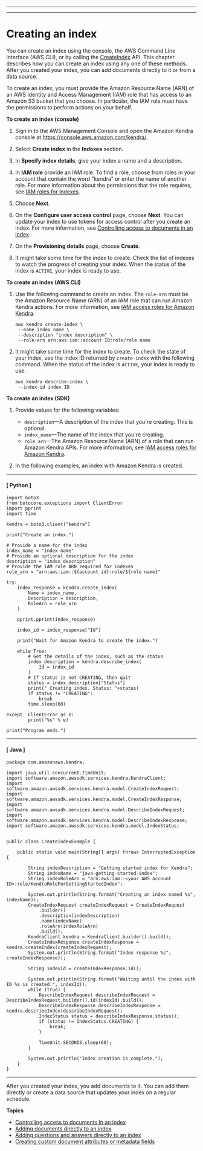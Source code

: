 --------

--------

# Creating an index<a name="create-index"></a>

You can create an index using the console, the AWS Command Line Interface \(AWS CLI\), or by calling the [CreateIndex](API_CreateIndex.md) API\. This chapter describes how you can create an index using any one of these methods\. After you created your index, you can add documents directly to it or from a data source\.

To create an index, you must provide the Amazon Resource Name \(ARN\) of an AWS Identity and Access Management \(IAM\) role that has access to an Amazon S3 bucket that you choose\. In particular, the IAM role must have the permissions to perform actions on your behalf\.

**To create an index \(console\)**

1. Sign in to the AWS Management Console and open the Amazon Kendra console at [https://console\.aws\.amazon\.com/kendra/](https://console.aws.amazon.com/kendra/)\.

1. Select **Create index** in the **Indexes** section\.

1. In **Specify index details**, give your index a name and a description\.

1. In **IAM role** provide an IAM role\. To find a role, choose from roles in your account that contain the word "kendra" or enter the name of another role\. For more information about the permissions that the role requires, see [IAM roles for indexes](iam-roles.md#iam-roles-index)\.

1. Choose **Next**\.

1. On the **Configure user access control** page, choose **Next**\. You can update your index to use tokens for access control after you create an index\. For more information, see [Controlling access to documents in an index](create-index-access-control.md)\. 

1. On the **Provisioning details** page, choose **Create**\.

1. It might take some time for the index to create\. Check the list of indexes to watch the progress of creating your index\. When the status of the index is `ACTIVE`, your index is ready to use\.

**To create an index \(AWS CLI\)**

1. Use the following command to create an index\. The `role-arn` must be the Amazon Resource Name \(ARN\) of an IAM role that can run Amazon Kendra actions\. For more information, see [IAM access roles for Amazon Kendra](iam-roles.md)\.

   ```
   aws kendra create-index \
    --name index name \
    --description "index description" \
    --role-arn arn:aws:iam::account ID:role/role name
   ```

1. It might take some time for the index to create\. To check the state of your index, use the index ID returned by `create-index` with the following command\. When the status of the index is `ACTIVE`, your index is ready to use\.

   ```
   aws kendra describe-index \
    --index-id index ID
   ```

**To create an index \(SDK\)**

1. Provide values for the following variables:
   + `description`—A description of the index that you're creating\. This is optional\.
   + `index_name`—The name of the index that you're creating\.
   + `role_arn`—The Amazon Resource Name \(ARN\) of a role that can run Amazon Kendra APIs\. For more information, see [IAM access roles for Amazon Kendra](iam-roles.md)\.

1. In the following examples, an index with Amazon Kendra is created\.

------
#### [ Python ]

   ```
   import boto3
   from botocore.exceptions import ClientError
   import pprint
   import time
   
   kendra = boto3.client("kendra")
   
   print("Create an index.")
   
   # Provide a name for the index
   index_name = "index-name"
   # Provide an optional description for the index
   description = "index description"
   # Provide the IAM role ARN required for indexes
   role_arn = "arn:aws:iam::${account id}:role/${role name}"
   
   try:
       index_response = kendra.create_index(
           Name = index_name,
           Description = description,
           RoleArn = role_arn
       )
   
       pprint.pprint(index_response)
   
       index_id = index_response["Id"]
   
       print("Wait for Amazon Kendra to create the index.")
   
       while True:
           # Get the details of the index, such as the status
           index_description = kendra.describe_index(
               Id = index_id
           )
           # If status is not CREATING, then quit
           status = index_description["Status"]
           print(" Creating index. Status: "+status)
           if status != "CREATING":
               break
           time.sleep(60)
   
   except  ClientError as e:
           print("%s" % e)
   
   print("Program ends.")
   ```

------
#### [ Java ]

   ```
   package com.amazonaws.kendra;
   
   import java.util.concurrent.TimeUnit;
   import software.amazon.awssdk.services.kendra.KendraClient;
   import software.amazon.awssdk.services.kendra.model.CreateIndexRequest;
   import software.amazon.awssdk.services.kendra.model.CreateIndexResponse;
   import software.amazon.awssdk.services.kendra.model.DescribeIndexRequest;
   import software.amazon.awssdk.services.kendra.model.DescribeIndexResponse;
   import software.amazon.awssdk.services.kendra.model.IndexStatus;
   
   
   public class CreateIndexExample {
   
       public static void main(String[] args) throws InterruptedException {
   
           String indexDescription = "Getting started index for Kendra";
           String indexName = "java-getting-started-index";
           String indexRoleArn = "arn:aws:iam::<your AWS account ID>:role/KendraRoleForGettingStartedIndex";
   
           System.out.println(String.format("Creating an index named %s", indexName));
           CreateIndexRequest createIndexRequest = CreateIndexRequest
               .builder()
               .description(indexDescription)
               .name(indexName)
               .roleArn(indexRoleArn)
               .build();
           KendraClient kendra = KendraClient.builder().build();
           CreateIndexResponse createIndexResponse = kendra.createIndex(createIndexRequest);
           System.out.println(String.format("Index response %s", createIndexResponse));
   
           String indexId = createIndexResponse.id();
   
           System.out.println(String.format("Waiting until the index with ID %s is created.", indexId));
           while (true) {
               DescribeIndexRequest describeIndexRequest = DescribeIndexRequest.builder().id(indexId).build();
               DescribeIndexResponse describeIndexResponse = kendra.describeIndex(describeIndexRequest);
               IndexStatus status = describeIndexResponse.status();
               if (status != IndexStatus.CREATING) {
                   break;
               }
   
               TimeUnit.SECONDS.sleep(60);
           }
   
           System.out.println("Index creation is complete.");
       }
   }
   ```

------

After you created your index, you add documents to it\. You can add them directly or create a data source that updates your index on a regular schedule\.

**Topics**
+ [Controlling access to documents in an index](create-index-access-control.md)
+ [Adding documents directly to an index](in-adding-documents.md)
+ [Adding questions and answers directly to an index](in-creating-faq.md)
+ [Creating custom document attributes or metadata fields](custom-attributes.md)